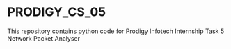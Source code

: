 # PRODIGY_CS_05
This repository contains python code for Prodigy Infotech Internship Task 5 Network Packet Analyser
